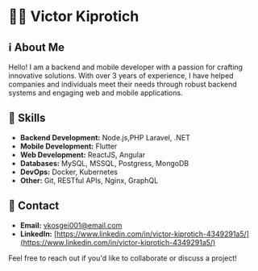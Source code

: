 # 👨‍💻 Victor Kiprotich

## ℹ About Me

Hello! I am a backend and mobile developer with a passion for crafting innovative solutions. With over 3 years of experience, I have helped companies and individuals meet their needs through robust backend systems and engaging web and mobile applications.

## 🚀 Skills

- **Backend Development:** Node.js,PHP Laravel, .NET
- **Mobile Development:** Flutter
- **Web Development:** ReactJS, Angular
- **Databases:** MySQL, MSSQL, Postgress, MongoDB
- **DevOps:** Docker, Kubernetes
- **Other:** Git, RESTful APIs, Nginx, GraphQL

<!-- ## 💼 Projects

- **Project 1:** Description of project.
- **Project 2:** Description of project.
- **Project 3:** Description of project. -->

## 📧 Contact

- **Email:** [vkosgei001@email.com](vkosgei001@email.com)
- **LinkedIn:** [https://www.linkedin.com/in/victor-kiprotich-4349291a5/](https://www.linkedin.com/in/victor-kiprotich-4349291a5/)
<!-- - **Portfolio:** [yourportfolio.com](https://yourportfolio.com) -->

Feel free to reach out if you'd like to collaborate or discuss a project!
